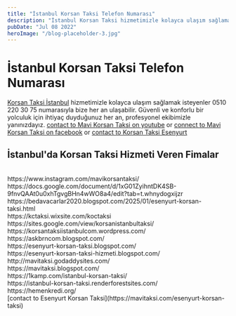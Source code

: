 ```yaml
---
title: "İstanbul Korsan Taksi Telefon Numarası"
description: "İstanbul Korsan Taksi hizmetimizle kolayca ulaşım sağlamak isteyenler 05310 220 30 75 numarasıyla bize her an ulaşabilir. Güvenli ve konforlu bir yolculuk için ihtiyaç duyduğunuz her an, profesyonel ekibimizle yanınızdayız."
pubDate: "Jul 08 2022"
heroImage: "/blog-placeholder-3.jpg"
---
```

<h1>İstanbul Korsan Taksi Telefon Numarası</h1>

[Korsan Taksi İstanbul](https://korsantaksiistanbul.com) hizmetimizle kolayca ulaşım sağlamak isteyenler 0510 220 30 75 numarasıyla bize her an ulaşabilir. Güvenli ve konforlu bir yolculuk için ihtiyaç duyduğunuz her an, profesyonel ekibimizle yanınızdayız.
[contact to Mavi Korsan Taksi on youtube](https://www.youtube.com/@mavikorsantaksi) or [connect to Mavi Korsan Taksi on facebook](https://www.facebook.com/mavikorsantaksi) or [contact to Korsan Taksi Esenyurt](https://koctaksi.com)

<h2>İstanbul'da Korsan Taksi Hizmeti Veren Fimalar</h2>
<br>
https://www.instagram.com/mavikorsantaksi/
<br>
https://docs.google.com/document/d/1xG01ZyihntDK4SB-9fnvQAAt0u0xhTgvgBHn4wWO8a4/edit?tab=t.whnydogxijzr
<br>
https://bedavacarlar2020.blogspot.com/2025/01/esenyurt-korsan-taksi.html
<br>
https://kctaksi.wixsite.com/koctaksi
<br>
https://sites.google.com/view/korsanistanbultaksi/
<br>
https://korsantaksiistanbulcom.wordpress.com/
<br>
https://askbrncom.blogspot.com/
<br>
https://esenyurt-korsan-taksi.blogspot.com/
<br>
https://esenyurt-korsan-taksi-hizmeti.blogspot.com/
<br>
http://mavitaksi.godaddysites.com/
<br>
https://mavitaksi.blogspot.com/
<br>
https://1kamp.com/istanbul-korsan-taksi/
<br>
https://istanbul-korsan-taksi.renderforestsites.com/
<br>
https://hemenkredi.org/
<br>
[contact to Esenyurt Korsan Taksi](https://mavitaksi.com/esenyurt-korsan-taksi)
